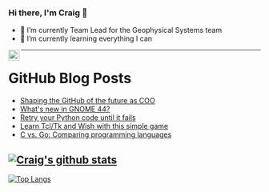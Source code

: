 ### Hi there, I'm Craig 👋

<!--
**CraigTeelFugro/CraigTeelFugro** is a ✨ _special_ ✨ repository because its `README.md` (this file) appears on your GitHub profile.

Here are some ideas to get you started:
-->

- 🔭 I’m currently Team Lead for the Geophysical Systems team
- 🌱 I’m currently learning everything I can

[<img align="left" alt="Craig Teel | LinkedIn" width="22px" src="https://cdn.jsdelivr.net/npm/simple-icons@v3/icons/linkedin.svg" />][linkedin]

---

# GitHub Blog Posts

<!-- BLOG-POST-LIST:START -->
- [Shaping the GitHub of the future as COO](https://github.blog/2023-04-25-shaping-the-github-of-the-future-as-coo/)
- [What&#39;s new in GNOME 44?](https://opensource.com/article/23/4/linux-gnome-44-features)
- [Retry your Python code until it fails](https://opensource.com/article/23/4/retry-your-python-code-until-it-fails)
- [Learn Tcl/Tk and Wish with this simple game](https://opensource.com/article/23/4/learn-tcltk-wish-simple-game)
- [C vs. Go: Comparing programming languages](https://opensource.com/article/23/4/c-vs-go-programming-languages)
<!-- BLOG-POST-LIST:END -->

## [![Craig's github stats](https://github-readme-stats.vercel.app/api?username=craigteelfugro&show_icons=true&theme=radical)](https://github.com/anuraghazra/github-readme-stats)


[linkedin]: https://linkedin.com/in/craig-teel-b8786771
[![Top Langs](https://github-readme-stats.vercel.app/api/top-langs/?username=craigteelfugro&layout=compact)](https://github.com/anuraghazra/github-readme-stats)
